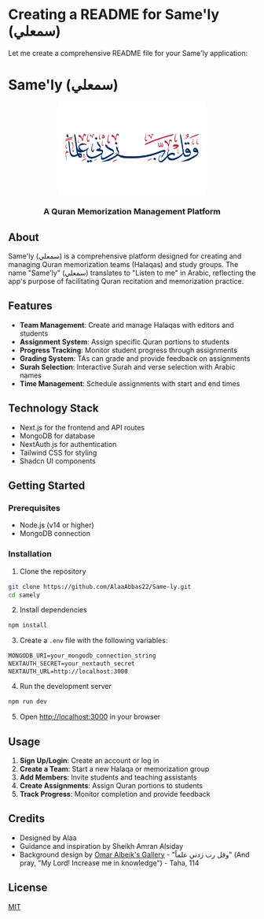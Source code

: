 # Creating a README for Same'ly (سمعلي)

Let me create a comprehensive README file for your Same'ly application:

# Same'ly (سمعلي)

<div align="center">
  <img src="public/bg.jpg" alt="Same'ly Background" width="300" />
  <h3>A Quran Memorization Management Platform</h3>
</div>

## About

Same'ly (سمعلي) is a comprehensive platform designed for creating and managing Quran memorization teams (Halaqas) and study groups. The name "Same'ly" (سمعلي) translates to "Listen to me" in Arabic, reflecting the app's purpose of facilitating Quran recitation and memorization practice.

## Features

- **Team Management**: Create and manage Halaqas with editors and students
- **Assignment System**: Assign specific Quran portions to students
- **Progress Tracking**: Monitor student progress through assignments
- **Grading System**: TAs can grade and provide feedback on assignments
- **Surah Selection**: Interactive Surah and verse selection with Arabic names
- **Time Management**: Schedule assignments with start and end times

## Technology Stack

- Next.js for the frontend and API routes
- MongoDB for database
- NextAuth.js for authentication
- Tailwind CSS for styling
- Shadcn UI components

## Getting Started

### Prerequisites

- Node.js (v14 or higher)
- MongoDB connection

### Installation

1. Clone the repository

```bash
git clone https://github.com/AlaaAbbas22/Same-ly.git
cd samely
```

2. Install dependencies

```bash
npm install
```

3. Create a `.env` file with the following variables:

```
MONGODB_URI=your_mongodb_connection_string
NEXTAUTH_SECRET=your_nextauth_secret
NEXTAUTH_URL=http://localhost:3000
```

4. Run the development server

```bash
npm run dev
```

5. Open [http://localhost:3000](http://localhost:3000) in your browser

## Usage

1. **Sign Up/Login**: Create an account or log in
2. **Create a Team**: Start a new Halaqa or memorization group
3. **Add Members**: Invite students and teaching assistants
4. **Create Assignments**: Assign Quran portions to students
5. **Track Progress**: Monitor completion and provide feedback

## Credits

- Designed by Alaa
- Guidance and inspiration by Sheikh Amran Alsiday
- Background design by [Omar Albeik&#39;s Gallery](https://www.omaralbeik.com/gallery/taha-114) - "وقل رب زدني علماً" (And pray, "My Lord! Increase me in knowledge") - Taha, 114

## License

[MIT](LICENSE)
